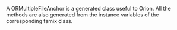 A ORMultipleFileAnchor is a generated class useful to Orion. All the methods are also generated from the instance variables of the corresponding famix class.